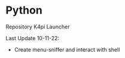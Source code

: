 # Python
Repository K4pi Launcher

Last Update 10-11-22:
- Create menu-sniffer and interact with shell
